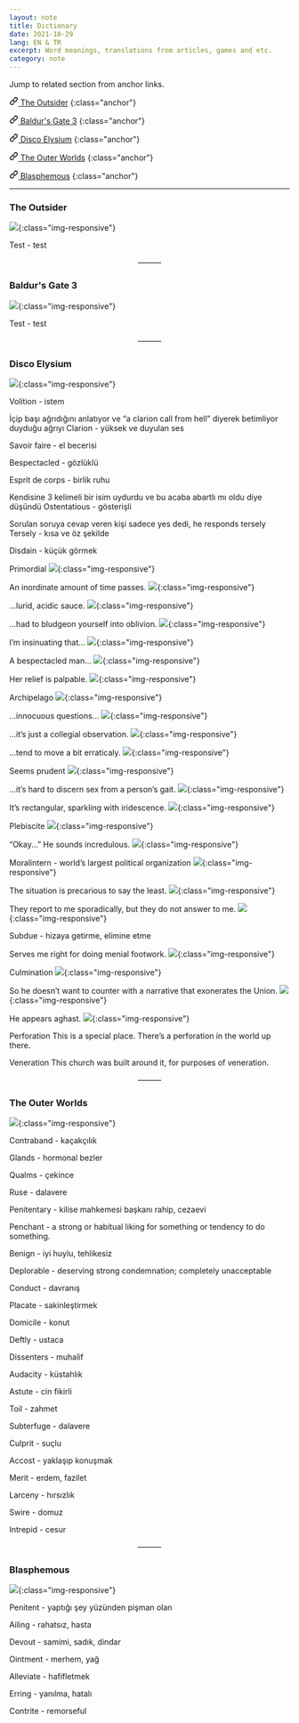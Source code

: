 ```yaml
---
layout: note
title: Dictionary
date: 2021-10-29
lang: EN & TR
excerpt: Word meanings, translations from articles, games and etc.
category: note
---
```



Jump to related section from anchor links.


[<svg class="link" viewBox="0 0 16 16" version="1.1" width="16" height="16" aria-hidden="true"><path fill-rule="evenodd" d="M7.775 3.275a.75.75 0 001.06 1.06l1.25-1.25a2 2 0 112.83 2.83l-2.5 2.5a2 2 0 01-2.83 0 .75.75 0 00-1.06 1.06 3.5 3.5 0 004.95 0l2.5-2.5a3.5 3.5 0 00-4.95-4.95l-1.25 1.25zm-4.69 9.64a2 2 0 010-2.83l2.5-2.5a2 2 0 012.83 0 .75.75 0 001.06-1.06 3.5 3.5 0 00-4.95 0l-2.5 2.5a3.5 3.5 0 004.95 4.95l1.25-1.25a.75.75 0 00-1.06-1.06l-1.25 1.25a2 2 0 01-2.83 0z"></path></svg> The Outsider](#the-outsider)
{:class="anchor"}


[<svg class="link" viewBox="0 0 16 16" version="1.1" width="16" height="16" aria-hidden="true"><path fill-rule="evenodd" d="M7.775 3.275a.75.75 0 001.06 1.06l1.25-1.25a2 2 0 112.83 2.83l-2.5 2.5a2 2 0 01-2.83 0 .75.75 0 00-1.06 1.06 3.5 3.5 0 004.95 0l2.5-2.5a3.5 3.5 0 00-4.95-4.95l-1.25 1.25zm-4.69 9.64a2 2 0 010-2.83l2.5-2.5a2 2 0 012.83 0 .75.75 0 001.06-1.06 3.5 3.5 0 00-4.95 0l-2.5 2.5a3.5 3.5 0 004.95 4.95l1.25-1.25a.75.75 0 00-1.06-1.06l-1.25 1.25a2 2 0 01-2.83 0z"></path></svg> Baldur's Gate 3](#baldurs-gate-3)
{:class="anchor"}


[<svg class="link" viewBox="0 0 16 16" version="1.1" width="16" height="16" aria-hidden="true"><path fill-rule="evenodd" d="M7.775 3.275a.75.75 0 001.06 1.06l1.25-1.25a2 2 0 112.83 2.83l-2.5 2.5a2 2 0 01-2.83 0 .75.75 0 00-1.06 1.06 3.5 3.5 0 004.95 0l2.5-2.5a3.5 3.5 0 00-4.95-4.95l-1.25 1.25zm-4.69 9.64a2 2 0 010-2.83l2.5-2.5a2 2 0 012.83 0 .75.75 0 001.06-1.06 3.5 3.5 0 00-4.95 0l-2.5 2.5a3.5 3.5 0 004.95 4.95l1.25-1.25a.75.75 0 00-1.06-1.06l-1.25 1.25a2 2 0 01-2.83 0z"></path></svg> Disco Elysium](#disco-elysium)
{:class="anchor"}


[<svg class="link" viewBox="0 0 16 16" version="1.1" width="16" height="16" aria-hidden="true"><path fill-rule="evenodd" d="M7.775 3.275a.75.75 0 001.06 1.06l1.25-1.25a2 2 0 112.83 2.83l-2.5 2.5a2 2 0 01-2.83 0 .75.75 0 00-1.06 1.06 3.5 3.5 0 004.95 0l2.5-2.5a3.5 3.5 0 00-4.95-4.95l-1.25 1.25zm-4.69 9.64a2 2 0 010-2.83l2.5-2.5a2 2 0 012.83 0 .75.75 0 001.06-1.06 3.5 3.5 0 00-4.95 0l-2.5 2.5a3.5 3.5 0 004.95 4.95l1.25-1.25a.75.75 0 00-1.06-1.06l-1.25 1.25a2 2 0 01-2.83 0z"></path></svg> The Outer Worlds](#the-outer-worlds)
{:class="anchor"}


[<svg class="link" viewBox="0 0 16 16" version="1.1" width="16" height="16" aria-hidden="true"><path fill-rule="evenodd" d="M7.775 3.275a.75.75 0 001.06 1.06l1.25-1.25a2 2 0 112.83 2.83l-2.5 2.5a2 2 0 01-2.83 0 .75.75 0 00-1.06 1.06 3.5 3.5 0 004.95 0l2.5-2.5a3.5 3.5 0 00-4.95-4.95l-1.25 1.25zm-4.69 9.64a2 2 0 010-2.83l2.5-2.5a2 2 0 012.83 0 .75.75 0 001.06-1.06 3.5 3.5 0 00-4.95 0l-2.5 2.5a3.5 3.5 0 004.95 4.95l1.25-1.25a.75.75 0 00-1.06-1.06l-1.25 1.25a2 2 0 01-2.83 0z"></path></svg> Blasphemous](#blasphemous)
{:class="anchor"}


<hr>


### The Outsider

![](/assets/outsider.jpg){:class="img-responsive"}


Test - test


<center>———</center>

### Baldur's Gate 3

![](/assets/baldur-0.png){:class="img-responsive"}


Test - test


<center>———</center>


### Disco Elysium


![](/assets/disco-0.png){:class="img-responsive"}

Volition - istem

İçip başı ağrıdığını anlatıyor ve “a clarion call from hell” diyerek betimliyor duyduğu ağrıyı
Clarion - yüksek ve duyulan ses

Savoir faire - el becerisi

Bespectacled - gözlüklü

Esprit de corps - birlik ruhu

Kendisine 3 kelimeli bir isim uydurdu ve bu acaba abartlı mı oldu diye düşündü
Ostentatious - gösterişli

Sorulan soruya cevap veren kişi sadece yes dedi, he responds tersely
Tersely - kısa ve öz şekilde

Disdain - küçük görmek

Primordial
![](/assets/disco-1.png){:class="img-responsive"}

An inordinate amount of time passes.
![](/assets/disco-2.png){:class="img-responsive"}

...lurid, acidic sauce.
![](/assets/disco-3.png){:class="img-responsive"}

...had to bludgeon yourself into oblivion.
![](/assets/disco-4.png){:class="img-responsive"}

I’m insinuating that...
![](/assets/disco-5.png){:class="img-responsive"}

A bespectacled man...
![](/assets/disco-6.png){:class="img-responsive"}

Her relief is palpable.
![](/assets/disco-7.png){:class="img-responsive"}

Archipelago
![](/assets/disco-9.png){:class="img-responsive"}

...innocuous questions...
![](/assets/disco-10.png){:class="img-responsive"}

...it’s just a collegial observation.
![](/assets/disco-11.png){:class="img-responsive"}

...tend to move a bit erraticaly.
![](/assets/disco-12.png){:class="img-responsive"}

Seems prudent
![](/assets/disco-13.png){:class="img-responsive"}

...it’s hard to discern sex from a person’s gait.
![](/assets/disco-14.png){:class="img-responsive"}

It’s rectangular, sparkling with iridescence.
![](/assets/disco-15.png){:class="img-responsive"}

Plebiscite
![](/assets/disco-16.png){:class="img-responsive"}

“Okay...” He sounds incredulous.
![](/assets/disco-17.png){:class="img-responsive"}

Moralintern - world’s largest political organization
![](/assets/disco-18.jpeg){:class="img-responsive"}

The situation is precarious to say the least.
![](/assets/disco-20.png){:class="img-responsive"}

They report to me sporadically, but they do not answer to me.
![](/assets/disco-21.png){:class="img-responsive"}

Subdue - hizaya getirme, elimine etme

Serves me right for doing menial footwork.
![](/assets/disco-22.png){:class="img-responsive"}

Culmination
![](/assets/disco-23.png){:class="img-responsive"}

So he doesn’t want to counter with a narrative that exonerates the Union.
![](/assets/disco-24.png){:class="img-responsive"}

He appears aghast.
![](/assets/disco-25.png){:class="img-responsive"}

Perforation
This is a special place. There’s a perforation in the world up there.

Veneration
This church was built around it, for purposes of veneration.


<center>———</center>


### The Outer Worlds


![](/assets/outer-0.png){:class="img-responsive"}


Contraband - kaçakçılık

Glands - hormonal bezler

Qualms - çekince

Ruse - dalavere

Penitentary - kilise mahkemesi başkanı rahip, cezaevi

Penchant - a strong or habitual liking for something or tendency to do something.

Benign - iyi huylu, tehlikesiz

Deplorable - deserving strong condemnation; completely unacceptable

Conduct - davranış

Placate - sakinleştirmek

Domicile - konut

Deftly - ustaca

Dissenters - muhalif

Audacity - küstahlık

Astute - cin fikirli

Toil - zahmet

Subterfuge - dalavere

Culprit - suçlu

Accost - yaklaşıp konuşmak

Merit - erdem, fazilet

Larceny - hırsızlık

Swire - domuz

Intrepid - cesur


<center>———</center>


### Blasphemous


![](/assets/blasphemous.gif){:class="img-responsive"}


Penitent - yaptığı şey yüzünden pişman olan

Ailing - rahatsız, hasta

Devout - samimi, sadık, dindar

Ointment - merhem, yağ

Alleviate - hafifletmek

Erring - yanılma, hatalı

Contrite - remorseful